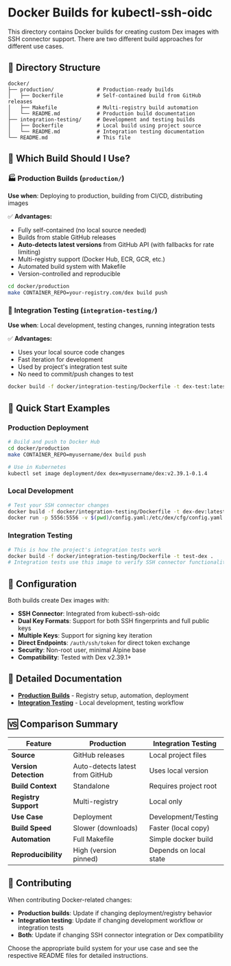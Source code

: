 # Docker Builds for kubectl-ssh-oidc

This directory contains Docker builds for creating custom Dex images with SSH connector support. There are two different build approaches for different use cases.

## 📁 Directory Structure

```
docker/
├── production/              # Production-ready builds
│   ├── Dockerfile           # Self-contained build from GitHub releases
│   ├── Makefile             # Multi-registry build automation
│   └── README.md            # Production build documentation
├── integration-testing/     # Development and testing builds
│   ├── Dockerfile           # Local build using project source
│   └── README.md            # Integration testing documentation
└── README.md                # This file
```

## 🎯 Which Build Should I Use?

### 🏭 **Production Builds** (`production/`)
**Use when**: Deploying to production, building from CI/CD, distributing images

✅ **Advantages:**
- Fully self-contained (no local source needed)
- Builds from stable GitHub releases
- **Auto-detects latest versions** from GitHub API (with fallbacks for rate limiting)
- Multi-registry support (Docker Hub, ECR, GCR, etc.)
- Automated build system with Makefile
- Version-controlled and reproducible

```bash
cd docker/production
make CONTAINER_REPO=your-registry.com/dex build push
```

### 🧪 **Integration Testing** (`integration-testing/`)
**Use when**: Local development, testing changes, running integration tests

✅ **Advantages:**
- Uses your local source code changes
- Fast iteration for development
- Used by project's integration test suite
- No need to commit/push changes to test

```bash
docker build -f docker/integration-testing/Dockerfile -t dex-test:latest .
```

## 🚀 Quick Start Examples

### Production Deployment
```bash
# Build and push to Docker Hub
cd docker/production
make CONTAINER_REPO=myusername/dex build push

# Use in Kubernetes
kubectl set image deployment/dex dex=myusername/dex:v2.39.1-0.1.4
```

### Local Development
```bash
# Test your SSH connector changes
docker build -f docker/integration-testing/Dockerfile -t dex-dev:latest .
docker run -p 5556:5556 -v $(pwd)/config.yaml:/etc/dex/cfg/config.yaml dex-dev:latest
```

### Integration Testing
```bash
# This is how the project's integration tests work
docker build -f docker/integration-testing/Dockerfile -t test-dex .
# Integration tests use this image to verify SSH connector functionality
```

## 🔧 Configuration

Both builds create Dex images with:
- **SSH Connector**: Integrated from kubectl-ssh-oidc
- **Dual Key Formats**: Support for both SSH fingerprints and full public keys
- **Multiple Keys**: Support for signing key iteration
- **Direct Endpoints**: `/auth/ssh/token` for direct token exchange
- **Security**: Non-root user, minimal Alpine base
- **Compatibility**: Tested with Dex v2.39.1+

## 📖 Detailed Documentation

- **[Production Builds](production/README.md)** - Registry setup, automation, deployment
- **[Integration Testing](integration-testing/README.md)** - Local development, testing workflow

## 🆚 Comparison Summary

| Feature | Production | Integration Testing |
|---------|------------|-------------------|
| **Source** | GitHub releases | Local project files |
| **Version Detection** | Auto-detects latest from GitHub | Uses local version |
| **Build Context** | Standalone | Requires project root |
| **Registry Support** | Multi-registry | Local only |
| **Use Case** | Deployment | Development/Testing |
| **Build Speed** | Slower (downloads) | Faster (local copy) |
| **Automation** | Full Makefile | Simple docker build |
| **Reproducibility** | High (version pinned) | Depends on local state |

## 🤝 Contributing

When contributing Docker-related changes:
- **Production builds**: Update if changing deployment/registry behavior
- **Integration testing**: Update if changing development workflow or integration tests
- **Both**: Update if changing SSH connector integration or Dex compatibility

Choose the appropriate build system for your use case and see the respective README files for detailed instructions.